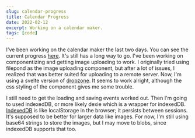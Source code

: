 ```yaml
---
slug: calendar-progress
title: Calendar Progress
date: 2022-02-12
excerpt: Working on a calendar maker.
tags: [code]
---
```


I've been working on the calendar maker the last two days. You can see the current progress [here](https://calendar.ihtfy.com/data). It's still has a long way to go. I've been working on componentizing and getting image uploading to work. I originally tried using filepond as the image uploading component, but after a lot of issues, I realized that was better suited for uploading to a remote server. Now, I'm using a svelte version of [dropzone](https://github.com/thecodejack/svelte-file-dropzone). It seems to work alright, although the css styling of the component gives me some trouble.

I still need to get the loading and saving events worked out. Then I'm going to used indexedDB, or more likely dexie which is a wrapper for indexedDB. [IndexedDB](https://developer.mozilla.org/en-US/docs/Web/API/IndexedDB_API) is like localStorage in the browser; it persists between sessions. It's supposed to be better for larger data like images. For now, I'm still using base64 strings to store the images, but I may move to blobs, since indexedDB supports that too.
